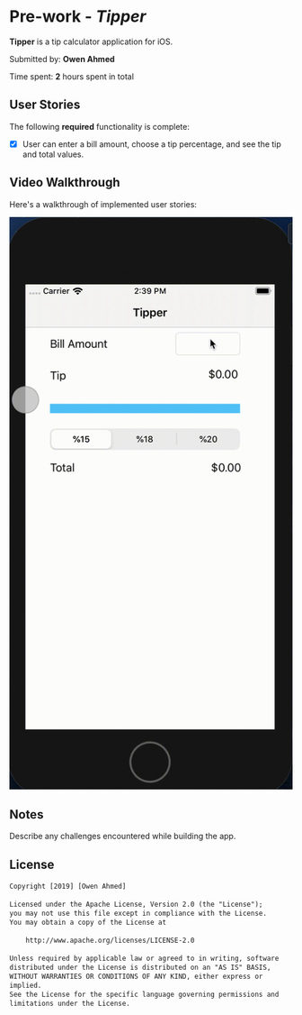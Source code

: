 # Pre-work - *Tipper*

**Tipper** is a tip calculator application for iOS.

Submitted by: **Owen Ahmed**

Time spent: **2** hours spent in total

## User Stories

The following **required** functionality is complete:

* [X] User can enter a bill amount, choose a tip percentage, and see the tip and total values.

## Video Walkthrough 

Here's a walkthrough of implemented user stories:

<img src='https://github.com/Programmerguy101/Tipper/blob/master/Ios%20Tip%20Calculator.gif' title='Video Walkthrough' width='' alt='Video Walkthrough' />



## Notes

Describe any challenges encountered while building the app.

## License

    Copyright [2019] [Owen Ahmed]

    Licensed under the Apache License, Version 2.0 (the "License");
    you may not use this file except in compliance with the License.
    You may obtain a copy of the License at

        http://www.apache.org/licenses/LICENSE-2.0

    Unless required by applicable law or agreed to in writing, software
    distributed under the License is distributed on an "AS IS" BASIS,
    WITHOUT WARRANTIES OR CONDITIONS OF ANY KIND, either express or implied.
    See the License for the specific language governing permissions and
    limitations under the License.
